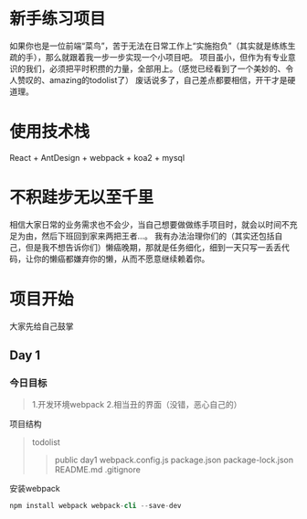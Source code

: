 # 新手练习项目
如果你也是一位前端“菜鸟”，苦于无法在日常工作上“实施抱负”（其实就是练练生疏的手），那么就跟着我一步一步实现一个小项目吧。
项目虽小，但作为有专业意识的我们，必须把平时积攒的力量，全部用上。（感觉已经看到了一个美妙的、令人赞叹的、amazing的todolist了）
废话说多了，自己差点都要相信，开干才是硬道理。

# 使用技术栈
React + AntDesign + webpack + koa2 + mysql

# 不积跬步无以至千里
相信大家日常的业务需求也不会少，当自己想要做做练手项目时，就会以时间不充足为由，然后下班回到家来两把王者...。
我有办法治理你们的（其实还包括自己，但是我不想告诉你们）懒癌晚期，那就是任务细化，细到一天只写一丢丢代码，让你的懒癌都嫌弃你的懒，从而不愿意继续赖着你。

# 项目开始
大家先给自己鼓掌

## Day 1

### 今日目标
> 1.开发环境webpack 
> 2.相当丑的界面（没错，恶心自己的） 

项目结构
> todolist 
> > public 
> > day1 
> > webpack.config.js 
> > package.json 
> > package-lock.json 
> > README.md 
> > .gitignore 

安装webpack
```s
npm install webpack webpack-cli --save-dev
```